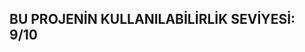 <!DOCTYPE html>
<html lang="en" >
<head>
  <meta charset="UTF-8">
  <title>RCP</title>
  <link rel="stylesheet" href="./style.css">

</head>
<body>
<!-- partial:index.partial.html -->
<canvas></canvas>
<!-- partial -->
  <script src='https://cdnjs.cloudflare.com/ajax/libs/three.js/84/three.min.js'></script><script  src="./script.js"></script>

</body>
</html>

## BU PROJENİN KULLANILABİLİRLİK SEVİYESİ: 9/10
